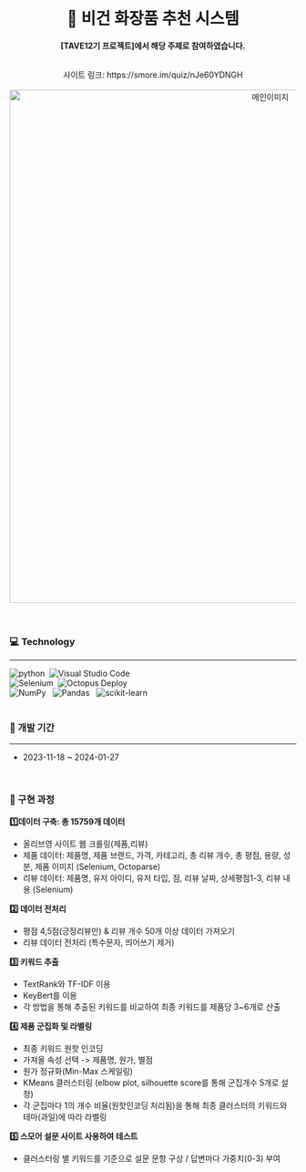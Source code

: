 <h1 align="center"> 💄 비건 화장품 추천 시스템 </h1>

**<div align="center">[TAVE12기 프로젝트]에서 해당 주제로 참여하였습니다.</div>** </br>
<div align="center">사이트 링크: https://smore.im/quiz/nJe60YDNGH </div> </br>
  
<div align="center"> <img src="https://github.com/user-attachments/assets/0b11ed63-fa4b-42d6-b2cd-ca6f71c20433" alt="메인이미지" width="900"> </div>
</br>

</br>

### 💻 Technology
***
![python](https://img.shields.io/badge/Python-14354C?style=for-the-badge&logo=python&logoColor=white)&nbsp; ![Visual Studio Code](https://img.shields.io/badge/Visual%20Studio%20Code-0078d7.svg?style=for-the-badge&logo=visual-studio-code&logoColor=white) &nbsp;<br>
![Selenium](https://img.shields.io/badge/-selenium-%43B02A?style=for-the-badge&logo=selenium&logoColor=white)&nbsp; ![Octopus Deploy](https://img.shields.io/badge/octopus%20deploy-0D80D8?style=for-the-badge&logo=octopusdeploy&logoColor=white) &nbsp;<br>
![NumPy](https://img.shields.io/badge/numpy-%23013243.svg?style=for-the-badge&logo=numpy&logoColor=white) &nbsp; ![Pandas](https://img.shields.io/badge/pandas-%23150458.svg?style=for-the-badge&logo=pandas&logoColor=white) &nbsp; ![scikit-learn](https://img.shields.io/badge/scikit--learn-%23F7931E.svg?style=for-the-badge&logo=scikit-learn&logoColor=white)&nbsp;<br>
<br>

### 📅 개발 기간
***
 - 2023-11-18 ~ 2024-01-27
<br>

### 📌 구현 과정

**1️⃣데이터 구축: 총 15759개 데이터** </br>
- 올리브영 사이트 웹 크롤링(제품,리뷰) 
- 제품 데이터: 제품명, 제품 브랜드, 가격, 카테고리, 총 리뷰 개수, 총 평점, 용량, 성분, 제품 이미지 (Selenium, Octoparse) 
- 리뷰 데이터: 제품명, 유저 아이디, 유저 타입, 점, 리뷰 날짜, 상세평점1-3, 리뷰 내용 (Selenium) 

**2️⃣ 데이터 전처리** </br>
- 평점 4,5점(긍정리뷰만) & 리뷰 개수 50개 이상 데이터 가져오기
- 리뷰 데이터 전처리 (특수문자, 띄어쓰기 제거)
 
**3️⃣ 키워드 추출**  </br>
- TextRank와 TF-IDF 이용
- KeyBert를 이용
- 각 방법을 통해 추출된 키워드를 비교하여 최종 키워드를 제품당 3~6개로 산출  

**4️⃣ 제품 군집화 및 라벨링** </br>
- 최종 키워드 원핫 인코딩
- 가져올 속성 선택 -> 제품명, 원가, 별점
- 원가 정규화(Min-Max 스케일링)
- KMeans 클러스터링 (elbow plot, silhouette score를 통해 군집개수 5개로 설정)
- 각 군집마다 1의 개수 비율(원핫인코딩 처리됨)을 통해 최종 클러스터의 키워드와 테마(과일)에 따라 라벨링
   
**5️⃣ 스모어 설문 사이트 사용하여 테스트** </br>
- 클러스터링 별 키워드를 기준으로 설문 문항 구상 / 답변마다 가중치(0-3) 부여
